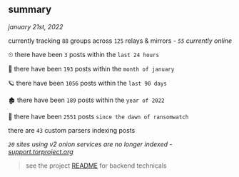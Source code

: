
## summary
_january 21st, 2022_

currently tracking `88` groups across `125` relays & mirrors - _`55` currently online_

⏲ there have been `3` posts within the `last 24 hours`

🦈 there have been `193` posts within the `month of january`

🪐 there have been `1056` posts within the `last 90 days`

🏚 there have been `189` posts within the `year of 2022`

🦕 there have been `2551` posts `since the dawn of ransomwatch`

there are `43` custom parsers indexing posts

_`20` sites using v2 onion services are no longer indexed - [support.torproject.org](https://support.torproject.org/onionservices/v2-deprecation/)_

> see the project [README](https://github.com/thetanz/ransomwatch#ransomwatch--) for backend technicals
